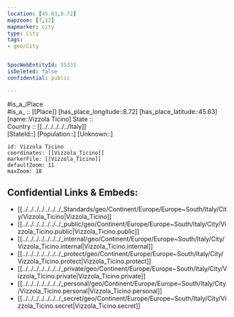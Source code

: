 ```yaml
---
location: [45.63,8.72] 
mapzoom: [7,12] 
mapmarker: city 
type: City
tags:
- geo/City


SpocWebEntityId: 35333
isDeleted: false
confidential: public

---
```

#is_a_/Place  
#is_a_ :: [[Place]] 
[has_place_longitude::8.72] 
[has_place_latitude::45.63] 
[name::Vizzola Ticino] 
State ::  
Country :: [[../../../../../Italy]]  
[StateId::] 
[Population::] 
[Unknown::] 


```leaflet
id: Vizzola Ticino
coordinates: [[Vizzola_Ticino]] 
markerFile: [[Vizzola_Ticino]] 
defaultZoom: 11 
maxZoom: 18
```


## Confidential Links & Embeds: 
- [[../../../../../../../_Standards/geo/Continent/Europe/Europe~South/Italy/City/Vizzola_Ticino|Vizzola_Ticino]] 
- [[../../../../../../../_public/geo/Continent/Europe/Europe~South/Italy/City/Vizzola_Ticino.public|Vizzola_Ticino.public]] 
- [[../../../../../../../_internal/geo/Continent/Europe/Europe~South/Italy/City/Vizzola_Ticino.internal|Vizzola_Ticino.internal]] 
- [[../../../../../../../_protect/geo/Continent/Europe/Europe~South/Italy/City/Vizzola_Ticino.protect|Vizzola_Ticino.protect]] 
- [[../../../../../../../_private/geo/Continent/Europe/Europe~South/Italy/City/Vizzola_Ticino.private|Vizzola_Ticino.private]] 
- [[../../../../../../../_personal/geo/Continent/Europe/Europe~South/Italy/City/Vizzola_Ticino.personal|Vizzola_Ticino.personal]] 
- [[../../../../../../../_secret/geo/Continent/Europe/Europe~South/Italy/City/Vizzola_Ticino.secret|Vizzola_Ticino.secret]] 

